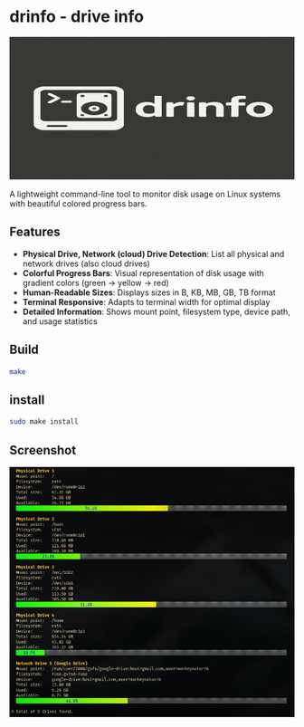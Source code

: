 # drinfo - drive info

![logo](logo.png)

A lightweight command-line tool to monitor disk usage on Linux systems with beautiful colored progress bars.

## Features

- **Physical Drive, Network (cloud) Drive Detection**: List all physical and network drives (also cloud drives)
- **Colorful Progress Bars**: Visual representation of disk usage with gradient colors (green → yellow → red)
- **Human-Readable Sizes**: Displays sizes in B, KB, MB, GB, TB format
- **Terminal Responsive**: Adapts to terminal width for optimal display
- **Detailed Information**: Shows mount point, filesystem type, device path, and usage statistics

## Build

```bash
make
```

## install

```bash
sudo make install
```

## Screenshot

![screenshot](screenshot.jpg)
